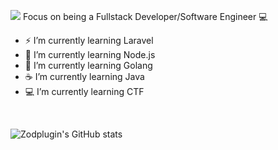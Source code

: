 ![](https://komarev.com/ghpvc/?username=zodplugin)
Focus on being a Fullstack Developer/Software Engineer 💻

- ⚡ I’m currently learning Laravel
- 🌠 I’m currently learning Node.js
- 🦠 I’m currently learning Golang
- ☕ I’m currently learning Java
- 💻 I’m currently learning CTF
<br> 

![Zodplugin's GitHub stats](https://github-readme-stats.vercel.app/api?username=zodplugin&show_icons=true)
